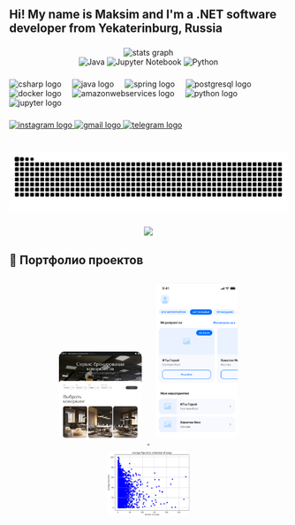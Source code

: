 <h2 align="left">Hi! My name is Maksim and I'm a .NET software developer from Yekaterinburg, Russia</h2>

###

<div align="center">
  <img src="https://github-readme-stats.vercel.app/api?username=MaxKedroff&hide_title=false&hide_rank=false&show_icons=true&include_all_commits=true&count_private=true&disable_animations=false&theme=dracula&locale=en&hide_border=false" height="150" alt="stats graph"  />
  <div align="center">
  <img src="https://img.shields.io/static/v1?label=Java&message=45%25&color=007396&style=for-the-badge&logo=java&logoColor=white" alt="Java" />
  <img src="https://img.shields.io/static/v1?label=Jupyter%20Notebook&message=30%25&color=F37626&style=for-the-badge&logo=jupyter&logoColor=white" alt="Jupyter Notebook" />
  <img src="https://img.shields.io/static/v1?label=Python&message=25%25&color=3776AB&style=for-the-badge&logo=python&logoColor=white" alt="Python" />
</div>
</div>

###

<div align="left">
  <img src="https://cdn.jsdelivr.net/gh/devicons/devicon/icons/csharp/csharp-original.svg" height="30" alt="csharp logo"  />
  <img width="12" />
  <img src="https://cdn.jsdelivr.net/gh/devicons/devicon/icons/java/java-original.svg" height="30" alt="java logo"  />
  <img width="12" />
  <img src="https://cdn.jsdelivr.net/gh/devicons/devicon/icons/spring/spring-original.svg" height="30" alt="spring logo"  />
  <img width="12" />
  <img src="https://cdn.jsdelivr.net/gh/devicons/devicon/icons/postgresql/postgresql-original.svg" height="30" alt="postgresql logo"  />
  <img width="12" />
  <img src="https://cdn.jsdelivr.net/gh/devicons/devicon/icons/docker/docker-original.svg" height="30" alt="docker logo"  />
  <img width="12" />
  <img src="https://cdn.jsdelivr.net/gh/devicons/devicon/icons/amazonwebservices/amazonwebservices-line-wordmark.svg" height="30" alt="amazonwebservices logo"  />
  <img width="12" />
  <img src="https://cdn.jsdelivr.net/gh/devicons/devicon/icons/python/python-original.svg" height="30" alt="python logo"  />
  <img width="12" />
  <img src="https://cdn.jsdelivr.net/gh/devicons/devicon/icons/jupyter/jupyter-original.svg" height="30" alt="jupyter logo"  />
</div>

###

<div align="left">
  <a href="https://www.instagram.com/max152433564?igsh=OGQ5ZDc2ODk2ZA==" target="_blank">
    <img src="https://img.shields.io/static/v1?message=Instagram&logo=instagram&label=&color=E4405F&logoColor=white&labelColor=&style=for-the-badge" height="35" alt="instagram logo"  />
  </a>
  <a href="kedrov.maksim2005@gmail.com" target="_blank">
    <img src="https://img.shields.io/static/v1?message=Gmail&logo=gmail&label=&color=D14836&logoColor=white&labelColor=&style=for-the-badge" height="35" alt="gmail logo"  />
  </a>
  <a href="https://t.me/maxKedroff" target="_blank">
    <img src="https://img.shields.io/static/v1?message=Telegram&logo=telegram&label=&color=2CA5E0&logoColor=white&labelColor=&style=for-the-badge" height="35" alt="telegram logo"  />
  </a>
</div>

###

<br clear="both">

<img src="https://raw.githubusercontent.com/MaxKedroff/MaxKedroff/output/snake.svg" alt="Snake animation" />

###
<div align="center">
  <img src="https://profile-counter.glitch.me/MaxKedroff/count.svg?"  />
</div>

###

## 📂 Портфолио проектов

<div align="center">
  <!-- Проект 1 -->
  <a href="https://github.com/MaxKedroff/Coworker.ru" target="_blank">
    <img src="https://github.com/MaxKedroff/MaxKedroff/blob/main/coworker.png" alt="Project 1" title="Coworker.ru система управления учебными коворкингами" style="border-radius: 10px; margin: 10px;" width="150">
  </a>
  
  <!-- Проект 2 -->
  <a href="https://github.com/MaxKedroff/backend_it_hero_2" target="_blank">
    <img src="https://github.com/MaxKedroff/MaxKedroff/blob/main/Снимок%20экрана%202025-01-26%20191342.png" alt="Project 2" title="система оценивания выступлений" style="border-radius: 10px; margin: 10px;" width="150">
  </a>
  
  <!-- Проект 3 -->
  <a href="https://github.com/MaxKedroff/spotifyCompetitonKaggle" target="_blank">
    <img src="https://github.com/MaxKedroff/MaxKedroff/blob/main/spotify.png" alt="Project 3" title="исследование популярности песен spotify" style="border-radius: 10px; margin: 10px;" width="150">
  </a>
</div>
